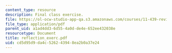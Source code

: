 ```yaml
---
content_type: resource
description: Final class exercise.
file: https://ol-ocw-studio-app-qa.s3.amazonaws.com/courses/11-439-revitalizing-urban-main-streets-mission-hill-egleston-square-boston-spring-2003/cd5d95d9da4c526243948ea2b0a37e24_reflection_exerc.pdf
file_type: application/pdf
parent_uid: a1ad4dd3-6d55-4a0d-de4e-652ee432038e
resourcetype: Document
title: reflection_exerc.pdf
uid: cd5d95d9-da4c-5262-4394-8ea2b0a37e24
---
```


